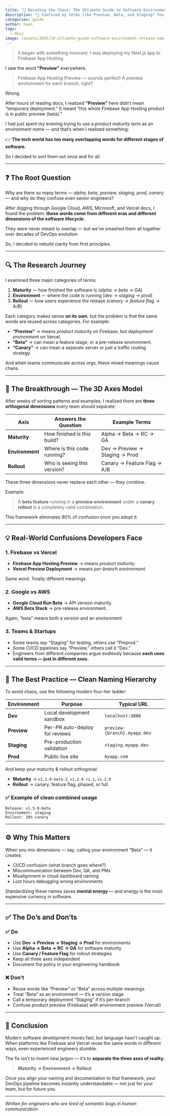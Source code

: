 ```yaml
---
title: "🧭 Decoding the Chaos: The Ultimate Guide to Software Environment & Release Naming"
description: "🚀 Confused by terms like Preview, Beta, and Staging? You're not alone. This post breaks down the chaos into three clear axes every developer should know - By Huan Li — a developer once lost in the fog of 'Preview' and 'Beta'"
categories: guide
author: huan
tags:
  - docs
image: /assets/2025/10-ultimate-guide-software-environment-release-naming/ultimate-guide-software-environment-release-naming.webp
---
```


> It began with something innocent: I was deploying my Next.js app to Firebase App Hosting.

I saw the word **"Preview"** everywhere.

> Firebase App Hosting Preview — sounds perfect! A preview environment for each branch, right?

Wrong.

After hours of reading docs, I realized **"Preview"** here didn’t mean “temporary deployment.” It meant “this whole Firebase App Hosting product is in public preview (beta).”

I had just spent my evening trying to use a *product maturity term* as an *environment name* — and that’s when I realized something:

👉 **The tech world has too many overlapping words for different stages of software.**

So I decided to sort them out once and for all.

---

## ❓ The Root Question

Why are there so many terms — *alpha, beta, preview, staging, prod, canary* — and why do they confuse even senior engineers?

After digging through Google Cloud, AWS, Microsoft, and Vercel docs, I found the problem: **these words come from different eras and different dimensions of the software lifecycle.**

They were never meant to overlap — but we’ve smashed them all together over decades of DevOps evolution.

So, I decided to rebuild clarity from first principles.

---

## 🔍 The Research Journey

I examined three major categories of terms:

1. **Maturity** — how finished the software is (*alpha → beta → GA*)
2. **Environment** — where the code is running (*dev → staging → prod*)
3. **Rollout** — how users experience the release (*canary → feature flag → A/B*)

Each category makes sense **on its own**, but the problem is that the same words are reused across categories. For example:

* **“Preview”** → means *product maturity* on Firebase, but *deployment environment* on Vercel.
* **“Beta”** → can mean a feature stage, or a pre-release environment.
* **“Canary”** → can mean a separate server or just a traffic routing strategy.

And when teams communicate across orgs, these mixed meanings cause chaos.

---

## 🧩 The Breakthrough — The 3D Axes Model

After weeks of sorting patterns and examples, I realized there are **three orthogonal dimensions** every team should separate:

| Axis            | Answers the Question        | Example Terms                  |
| --------------- | --------------------------- | ------------------------------ |
| **Maturity**    | How finished is this build? | Alpha → Beta → RC → GA         |
| **Environment** | Where is this code running? | Dev → Preview → Staging → Prod |
| **Rollout**     | Who is seeing this version? | Canary → Feature Flag → A/B    |

These three dimensions never replace each other — they *combine*.

Example:

> A **beta feature** running in a **preview environment** under a **canary rollout** is a completely valid combination.

This framework eliminates 90% of confusion once you adopt it.

---

## 💡 Real-World Confusions Developers Face

### 1. Firebase vs Vercel

* **Firebase App Hosting Preview** → means *product maturity*.
* **Vercel Preview Deployment** → means *per-branch environment*.

Same word. Totally different meanings.

### 2. Google vs AWS

* **Google Cloud Run Beta** → API version maturity.
* **AWS Beta Stack** → pre-release environment.

Again, “beta” means both a *version* and an *environment.*

### 3. Teams & Startups

* Some teams say “Staging” for testing, others use “Preprod.”
* Some CI/CD pipelines say “Preview,” others call it “Dev.”
* Engineers from different companies argue endlessly because **each uses valid terms — just in different axes.**

---

## 🧱 The Best Practice — Clean Naming Hierarchy

To avoid chaos, use the following modern four-tier ladder:

| Environment | Purpose                        | Typical URL                  |
| ----------- | ------------------------------ | ---------------------------- |
| **Dev**     | Local development sandbox      | `localhost:3000`             |
| **Preview** | Per-PR auto-deploy for reviews | `preview-{branch}.myapp.dev` |
| **Staging** | Pre-production validation      | `staging.myapp.dev`          |
| **Prod**    | Public live site               | `myapp.com`                  |

And keep your maturity & rollout orthogonal:

* **Maturity** → `v1.2.0-beta.2`, `v1.2.0-rc.1`, `v1.2.0`
* **Rollout** → canary, feature flag, phased, or full.

### ✅ Example of clean combined usage

```text
Release: v1.5.0-beta
Environment: staging
Rollout: 10% canary
```

---

## ⚙️ Why This Matters

When you mix dimensions — say, calling your environment “Beta” — it creates:

* CI/CD confusion (what branch goes where?)
* Miscommunication between Dev, QA, and PMs
* Misalignment in cloud dashboard naming
* Lost hours debugging wrong environments

Standardizing these names saves **mental energy** — and energy is the most expensive currency in software.

---

## ✅ The Do’s and Don’ts

### ✅ Do

* Use **Dev → Preview → Staging → Prod** for environments
* Use **Alpha → Beta → RC → GA** for software maturity
* Use **Canary / Feature Flag** for rollout strategies
* Keep all three axes independent
* Document the policy in your engineering handbook

### ❌ Don’t

* Reuse words like “Preview” or “Beta” across multiple meanings
* Treat “Beta” as an environment — it’s a version stage
* Call a temporary deployment “Staging” if it’s per-branch
* Confuse product preview (Firebase) with environment preview (Vercel)

---

## 🏁 Conclusion

Modern software development moves fast, but language hasn’t caught up.
When platforms like Firebase and Vercel reuse the same words in different ways, even experienced engineers stumble.

The fix isn’t to invent new jargon — it’s to **separate the three axes of reality**:

> **Maturity → Environment → Rollout**

Once you align your naming and documentation to that framework, your DevOps pipeline becomes instantly understandable — not just for your team, but for future you.

---

*Written for engineers who are tired of semantic bugs in human communication.*
